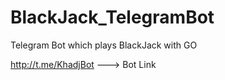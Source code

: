 # BlackJack_TelegramBot
Telegram Bot which plays BlackJack with GO


http://t.me/KhadjBot ---> Bot Link
